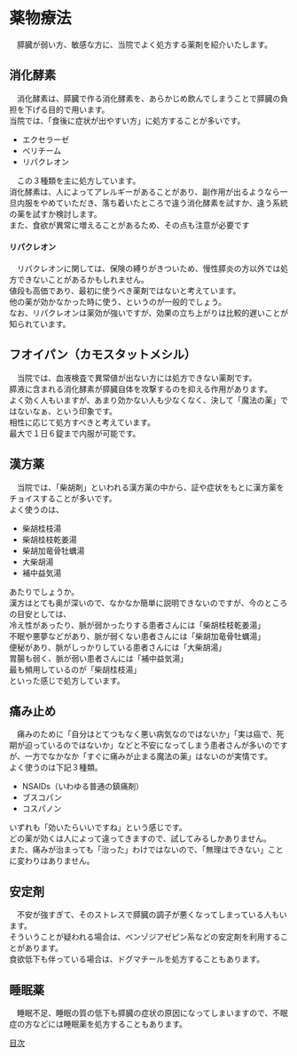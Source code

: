 ﻿# 薬物療法

　膵臓が弱い方、敏感な方に、当院でよく処方する薬剤を紹介いたします。

## 消化酵素

　消化酵素は、膵臓で作る消化酵素を、あらかじめ飲んでしまうことで膵臓の負担を下げる目的で用います。  
当院では、「食後に症状が出やすい方」に処方することが多いです。  

- エクセラーゼ
- ベリチーム
- リパクレオン

　この３種類を主に処方しています。  
消化酵素は、人によってアレルギーがあることがあり、副作用が出るようなら一旦内服をやめていただき、落ち着いたところで違う消化酵素を試すか、違う系統の薬を試すか検討します。  
また、食欲が異常に増えることがあるため、その点も注意が必要です  

#### リパクレオン

　リパクレオンに関しては、保険の縛りがきついため、慢性膵炎の方以外では処方できないことがあるかもしれません。  
値段も高価であり、最初に使うべき薬剤ではないと考えています。  
他の薬が効かなかった時に使う、というのが一般的でしょう。  
なお、リパクレオンは薬効が強いですが、効果の立ち上がりは比較的遅いことが知られています。  

## フオイパン（カモスタットメシル）

　当院では、血液検査で異常値が出ない方には処方できない薬剤です。  
膵液に含まれる消化酵素が膵臓自体を攻撃するのを抑える作用があります。  
よく効く人もいますが、あまり効かない人も少なくなく、決して「魔法の薬」ではないなぁ、という印象です。  
相性に応じて処方すべきと考えています。  
最大で１日６錠まで内服が可能です。  

## 漢方薬

　当院では、「柴胡剤」といわれる漢方薬の中から、証や症状をもとに漢方薬をチョイスすることが多いです。  
よく使うのは、

- 柴胡桂枝湯
- 柴胡桂枝乾姜湯
- 柴胡加竜骨牡蠣湯
- 大柴胡湯
- 補中益気湯

あたりでしょうか。  
漢方はとても奥が深いので、なかなか簡単に説明できないのですが、今のところの目安としては、  
冷え性があったり、脈が弱かったりする患者さんには「柴胡桂枝乾姜湯」  
不眠や悪夢などがあり、脈が弱くない患者さんには「柴胡加竜骨牡蠣湯」  
便秘があり、脈がしっかりしている患者さんには「大柴胡湯」  
胃腸も弱く、脈が弱い患者さんには「補中益気湯」  
最も頻用しているのが「柴胡桂枝湯」  
といった感じで処方しています。  

## 痛み止め

　痛みのために「自分はとてつもなく悪い病気なのではないか」「実は癌で、死期が迫っているのではないか」などと不安になってしまう患者さんが多いのですが、一方でなかなか「すぐに痛みが止まる魔法の薬」はないのが実情です。  
よく使うのは下記３種類。  

- NSAIDs（いわゆる普通の鎮痛剤）
- ブスコパン
- コスパノン

いずれも「効いたらいいですね」という感じです。  
どの薬が効くは人によって違ってきますので、試してみるしかありません。  
また、痛みが治まっても「治った」わけではないので、「無理はできない」ことに変わりはありません。  

## 安定剤

　不安が強すぎて、そのストレスで膵臓の調子が悪くなってしまっている人もいます。  
そういうことが疑われる場合は、ベンゾジアゼピン系などの安定剤を利用することがあります。  
食欲低下も伴っている場合は、ドグマチールを処方することもあります。  

## 睡眠薬

　睡眠不足、睡眠の質の低下も膵臓の症状の原因になってしまいますので、不眠症の方などには睡眠薬を処方することもあります。  


[目次](README.md)
